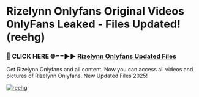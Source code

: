 # Rizelynn Onlyfans Original Videos 0nlyFans Leaked - Files Updated! (reehg)

<h3>🔴 CLICK HERE 🌐==►► <a href="https://tinyurl.com/2jnfzry5" rel="nofollow">Rizelynn Onlyfans Updated Files</a></h3>

Get Rizelynn Onlyfans and all content. Now you can access all videos and pictures of Rizelynn Onlyfans. New Updated Files 2025!

[![reehg](https://i.imgur.com/GyGTBgg.gif)](https://tinyurl.com/2jnfzry5)
